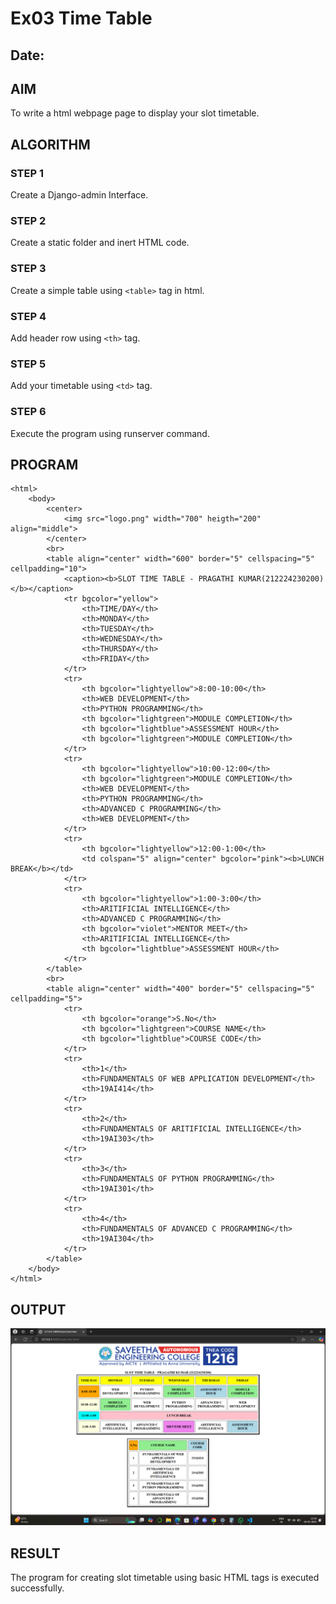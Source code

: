 # Ex03 Time Table
## Date:

## AIM
To write a html webpage page to display your slot timetable.

## ALGORITHM
### STEP 1
Create a Django-admin Interface.

### STEP 2
Create a static folder and inert HTML code.

### STEP 3
Create a simple table using ```<table>``` tag in html.

### STEP 4
Add header row using ```<th>``` tag.

### STEP 5
Add your timetable using ```<td>``` tag.

### STEP 6
Execute the program using runserver command.

## PROGRAM
```
<html>
    <body>
        <center>
            <img src="logo.png" width="700" heigth="200" align="middle">
        </center>
        <br>
        <table align="center" width="600" border="5" cellspacing="5" cellpadding="10">
            <caption><b>SLOT TIME TABLE - PRAGATHI KUMAR(212224230200)</b></caption>
            <tr bgcolor="yellow">
                <th>TIME/DAY</th>
                <th>MONDAY</th>
                <th>TUESDAY</th>
                <th>WEDNESDAY</th>
                <th>THURSDAY</th>
                <th>FRIDAY</th>
            </tr>
            <tr>
                <th bgcolor="lightyellow">8:00-10:00</th>
                <th>WEB DEVELOPMENT</th>
                <th>PYTHON PROGRAMMING</th>
                <th bgcolor="lightgreen">MODULE COMPLETION</th>
                <th bgcolor="lightblue">ASSESSMENT HOUR</th>
                <th bgcolor="lightgreen">MODULE COMPLETION</th>
            </tr>
            <tr>
                <th bgcolor="lightyellow">10:00-12:00</th>
                <th bgcolor="lightgreen">MODULE COMPLETION</th>
                <th>WEB DEVELOPMENT</th>
                <th>PYTHON PROGRAMMING</th>
                <th>ADVANCED C PROGRAMMING</th>
                <th>WEB DEVELOPMENT</th>
            </tr>
            <tr>
                <th bgcolor="lightyellow">12:00-1:00</th>
                <td colspan="5" align="center" bgcolor="pink"><b>LUNCH BREAK</b></td>
            </tr>
            <tr>
                <th bgcolor="lightyellow">1:00-3:00</th>
                <th>ARITIFICIAL INTELLIGENCE</th>
                <th>ADVANCED C PROGRAMMING</th>
                <th bgcolor="violet">MENTOR MEET</th>
                <th>ARITIFICIAL INTELLIGENCE</th>
                <th bgcolor="lightblue">ASSESSMENT HOUR</th>
            </tr>
        </table>
        <br>
        <table align="center" width="400" border="5" cellspacing="5" cellpadding="5">
            <tr>
                <th bgcolor="orange">S.No</th> 
                <th bgcolor="lightgreen">COURSE NAME</th>
                <th bgcolor="lightblue">COURSE CODE</th>
            </tr>
            <tr>
                <th>1</th> 
                <th>FUNDAMENTALS OF WEB APPLICATION DEVELOPMENT</th>
                <th>19AI414</th>
            </tr>
            <tr>
                <th>2</th> 
                <th>FUNDAMENTALS OF ARITIFICIAL INTELLIGENCE</th>
                <th>19AI303</th>
            </tr>
            <tr>
                <th>3</th> 
                <th>FUNDAMENTALS OF PYTHON PROGRAMMING</th>
                <th>19AI301</th>
            </tr>
            <tr>
                <th>4</th> 
                <th>FUNDAMENTALS OF ADVANCED C PROGRAMMING</th>
                <th>19AI304</th>
            </tr>
        </table>
    </body>
</html>
```

## OUTPUT
![alt text](<Screenshot (121).png>)


## RESULT
The program for creating slot timetable using basic HTML tags is executed successfully.

